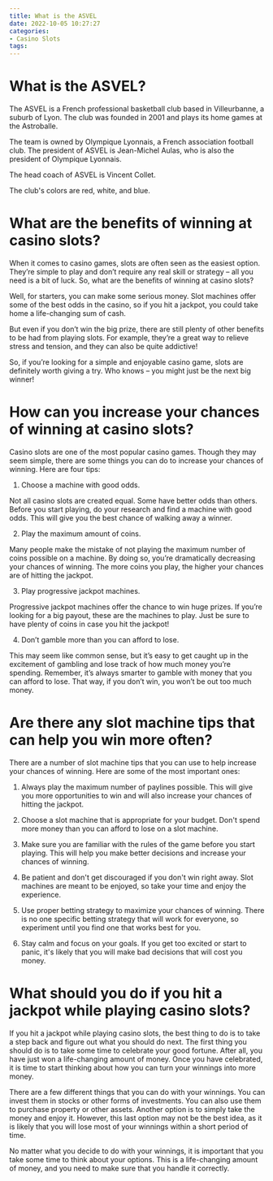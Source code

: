 ```yaml
---
title: What is the ASVEL
date: 2022-10-05 10:27:27
categories:
- Casino Slots
tags:
---
```



#  What is the ASVEL?

The ASVEL is a French professional basketball club based in Villeurbanne, a suburb of Lyon. The club was founded in 2001 and plays its home games at the Astroballe.

The team is owned by Olympique Lyonnais, a French association football club. The president of ASVEL is Jean-Michel Aulas, who is also the president of Olympique Lyonnais.

The head coach of ASVEL is Vincent Collet.

The club's colors are red, white, and blue.

#  What are the benefits of winning at casino slots?

When it comes to casino games, slots are often seen as the easiest option. They’re simple to play and don’t require any real skill or strategy – all you need is a bit of luck. So, what are the benefits of winning at casino slots?

Well, for starters, you can make some serious money. Slot machines offer some of the best odds in the casino, so if you hit a jackpot, you could take home a life-changing sum of cash.

But even if you don’t win the big prize, there are still plenty of other benefits to be had from playing slots. For example, they’re a great way to relieve stress and tension, and they can also be quite addictive!

So, if you’re looking for a simple and enjoyable casino game, slots are definitely worth giving a try. Who knows – you might just be the next big winner!

#  How can you increase your chances of winning at casino slots?

Casino slots are one of the most popular casino games. Though they may seem simple, there are some things you can do to increase your chances of winning. Here are four tips:

1. Choose a machine with good odds.

Not all casino slots are created equal. Some have better odds than others. Before you start playing, do your research and find a machine with good odds. This will give you the best chance of walking away a winner.

2. Play the maximum amount of coins.

Many people make the mistake of not playing the maximum number of coins possible on a machine. By doing so, you’re dramatically decreasing your chances of winning. The more coins you play, the higher your chances are of hitting the jackpot.

3. Play progressive jackpot machines.

Progressive jackpot machines offer the chance to win huge prizes. If you’re looking for a big payout, these are the machines to play. Just be sure to have plenty of coins in case you hit the jackpot!

4. Don’t gamble more than you can afford to lose.

This may seem like common sense, but it’s easy to get caught up in the excitement of gambling and lose track of how much money you’re spending. Remember, it’s always smarter to gamble with money that you can afford to lose. That way, if you don’t win, you won’t be out too much money.

#  Are there any slot machine tips that can help you win more often?

There are a number of slot machine tips that you can use to help increase your chances of winning. Here are some of the most important ones:

1. Always play the maximum number of paylines possible. This will give you more opportunities to win and will also increase your chances of hitting the jackpot.

2. Choose a slot machine that is appropriate for your budget. Don't spend more money than you can afford to lose on a slot machine.

3. Make sure you are familiar with the rules of the game before you start playing. This will help you make better decisions and increase your chances of winning.

4. Be patient and don't get discouraged if you don't win right away. Slot machines are meant to be enjoyed, so take your time and enjoy the experience.

5. Use proper betting strategy to maximize your chances of winning. There is no one specific betting strategy that will work for everyone, so experiment until you find one that works best for you.

6. Stay calm and focus on your goals. If you get too excited or start to panic, it's likely that you will make bad decisions that will cost you money.

#  What should you do if you hit a jackpot while playing casino slots?

If you hit a jackpot while playing casino slots, the best thing to do is to take a step back and figure out what you should do next. The first thing you should do is to take some time to celebrate your good fortune. After all, you have just won a life-changing amount of money. Once you have celebrated, it is time to start thinking about how you can turn your winnings into more money.

There are a few different things that you can do with your winnings. You can invest them in stocks or other forms of investments. You can also use them to purchase property or other assets. Another option is to simply take the money and enjoy it. However, this last option may not be the best idea, as it is likely that you will lose most of your winnings within a short period of time.

No matter what you decide to do with your winnings, it is important that you take some time to think about your options. This is a life-changing amount of money, and you need to make sure that you handle it correctly.